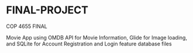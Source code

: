 # FINAL-PROJECT
 COP 4655 FINAL
 
Movie App using OMDB API for Movie Information, Glide for Image loading, and SQLite for Account Registration and Login feature database files
